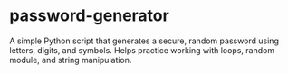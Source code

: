 # password-generator
A simple Python script that generates a secure, random password using letters, digits, and symbols. Helps practice working with loops, random module, and string manipulation.
